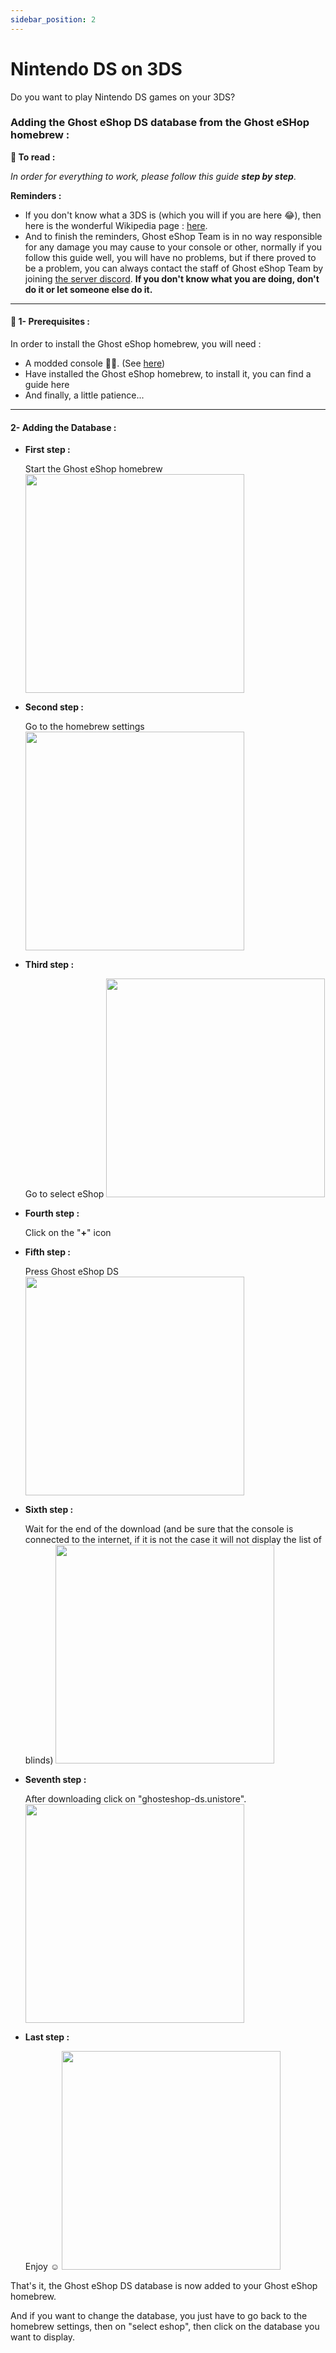 ```yaml
---
sidebar_position: 2
---
```


# Nintendo DS on 3DS

Do you want to play Nintendo DS games on your 3DS?


### __Adding the Ghost eShop DS database from the Ghost eSHop homebrew :__


**📙 To read :**

*In order for everything to work, please follow this guide **step by step***.


**Reminders :**
* If you don't know what a 3DS is (which you will if you are here 😂), then here is the wonderful Wikipedia page : [here](https://en.wikipedia.org/wiki/Nintendo_3DS).
* And to finish the reminders, Ghost eShop Team is in no way responsible for any damage you may cause to your console or other, normally if you follow this guide well, you will have no problems, but if there proved to be a problem, you can always contact the staff of Ghost eShop Team by joining [the server discord](https://discord.gg/ENFGnYrKMf).
**If you don't know what you are doing, don't do it or let someone else do it.**

___
#### 🏁 1- Prerequisites :
In order to install the Ghost eShop homebrew, you will need :

* A modded console 🏴‍☠️. (See [here](https://3ds.hacks.guide/))
* Have installed the Ghost eShop homebrew, to install it, you can find a guide here
* And finally, a little patience...

___
#### 2- Adding the Database :

* **First step :**

    Start the Ghost eShop homebrew
    <img src="/img/citra/screen/1.png" height="350" />
* **Second step :**

    Go to the homebrew settings
    <img src="/img/citra/screen/2.png" height="350" />
* **Third step :**

    Go to select eShop
    <img src="/img/citra/screen/3.png" height="350" />
* **Fourth step :**

    Click on the "**+**" icon 
* **Fifth step :**

    Press Ghost eShop DS
    <img src="/img/citra/screen/5.png" height="350" />
* **Sixth step :**

    Wait for the end of the download (and be sure that the console is connected to the internet, if it is not the case it will not display the list of blinds)
    <img src="/img/citra/screen/6.png" height="350" />
* **Seventh step :**

    After downloading click on "ghosteshop-ds.unistore".
    <img src="/img/citra/screen/7.png" height="350" />
* **Last step :**

    Enjoy ☺️​
    <img src="/img/citra/screen/8.png" height="350" />

That's it, the Ghost eShop DS database is now added to your Ghost eShop homebrew.

And if you want to change the database, you just have to go back to the homebrew settings, then on "select eshop", then click on the database you want to display.
